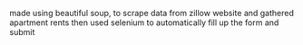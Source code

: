 made using beautiful soup, to scrape data from zillow website and gathered apartment rents
then used selenium to automatically fill up the form and submit
